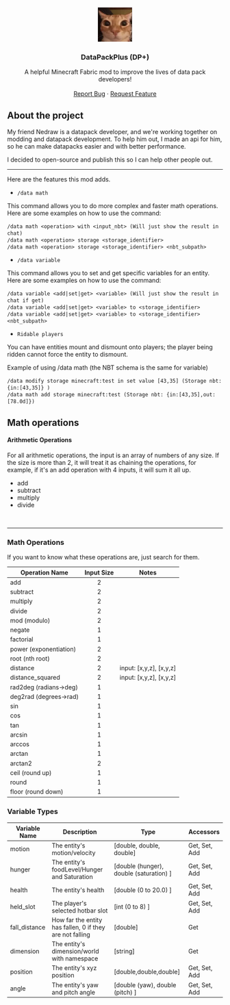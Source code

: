 <br>
<div align="center">
    <a href="https://github.com/JZalaOz/DataPackPlus">
        <img src="https://github.com/JZalaOz/DataPackPlus/blob/main/src/main/resources/assets/datapackplus/icon.png?raw=true" alt="Logo" width=80 height=80>
    </a>
    <h3 align="center">DataPackPlus (DP+)</h3>
    <p align="center">
        A helpful Minecraft Fabric mod to improve the lives of data pack developers!
        <br />
        <br />
        <a href="https://github.com/JZalaOz/DataPackPlus/issues/new?template=bug-report--.md">Report Bug</a>
        &middot;
        <a href="https://github.com/JZalaOz/DataPackPlus/issues/new?template=feature-request--.md">Request Feature</a>
    </p>
</div>

## About the project

My friend Nedraw is a datapack developer, and we're working together on modding and datapack development. To help him out, I made an api for him, so he can make datapacks easier and with better performance.

I decided to open-source and publish this so I can help other people out.

<hr>

Here are the features this mod adds.

* `/data math` <br>

This command allows you to do more complex and faster math operations. <br>
Here are some examples on how to use the command:<br>

```
/data math <operation> with <input_nbt> (Will just show the result in chat)
/data math <operation> storage <storage_identifier>
/data math <operation> storage <storage_identifier> <nbt_subpath>
```

* `/data variable` <br>

This command allows you to set and get specific variables for an entity.
Here are some examples on how to use the command:<br>

```
/data variable <add|set|get> <variable> (Will just show the result in chat if get)
/data variable <add|set|get> <variable> to <storage_identifier>
/data variable <add|set|get> <variable> to <storage_identifier> <nbt_subpath>
```

* `Ridable players`<br>

You can have entities mount and dismount onto players; the player being ridden cannot force the entity to dismount.

Example of using /data math (the NBT schema is the same for variable)
```
/data modify storage minecraft:test in set value [43,35] (Storage nbt: {in:[43,35]} )
/data math add storage minecraft:test (Storage nbt: {in:[43,35],out:[78.0d]})
```

## Math operations

#### Arithmetic Operations

For all arithmetic operations, the input is an array of numbers of any size. If the size is more than 2, it will treat it as chaining the operations, for example, if it's an add operation with 4 inputs, it will sum it all up.

* add
* subtract
* multiply
* divide

<br><hr>

### Math Operations
If you want to know what these operations are, just search for them.

| Operation Name         | Input Size | Notes                     |
|------------------------|:----------:|:-------------------------:|
| add                    | 2          |                           |
| subtract               | 2          |                           |
| multiply               | 2          |                           |
| divide                 | 2          |                           |
| mod (modulo)           | 2          |                           |
| negate                 | 1          |                           |
| factorial              | 1          |                           |
| power (exponentiation) | 2          |                           |
| root (nth root)        | 2          |                           |
| distance               | 2          | input: [x,y,z], [x,y,z]   |
| distance_squared       | 2          | input: [x,y,z], [x,y,z]   |
| rad2deg (radians→deg)  | 1          |                           |
| deg2rad (degrees→rad)  | 1          |                           |
| sin                    | 1          |                           |
| cos                    | 1          |                           |
| tan                    | 1          |                           |
| arcsin                 | 1          |                           |
| arccos                 | 1          |                           |
| arctan                 | 1          |                           |
| arctan2                | 2          |                           |
| ceil (round up)        | 1          |                           |
| round                  | 1          |                           |
| floor (round down)     | 1          |                           |

### Variable Types

| Variable Name | Description                                              | Type                                    | Accessors     |
|---------------|----------------------------------------------------------|-----------------------------------------|---------------|
| motion        | The entity's motion/velocity                             | [double, double, double]                | Get, Set, Add |
| hunger        | The entity's foodLevel/Hunger and Saturation             | [double (hunger), double (saturation) ] | Get, Set, Add |
| health        | The entity's health                                      | [double (0 to 20.0) ]                   | Get, Set, Add |
| held_slot     | The player's selected hotbar slot                        | [int (0 to 8) ]                         | Get, Set, Add |
| fall_distance | How far the entity has fallen, 0 if they are not falling | [double]                                | Get           |
| dimension     | The entity's dimension/world with namespace              | [string]                                | Get           |
| position      | The entity's xyz position                                | [double,double,double]                  | Get, Set, Add |
| angle         | The entity's yaw and pitch angle                         | [double (yaw), double (pitch) ]         | Get, Set, Add |